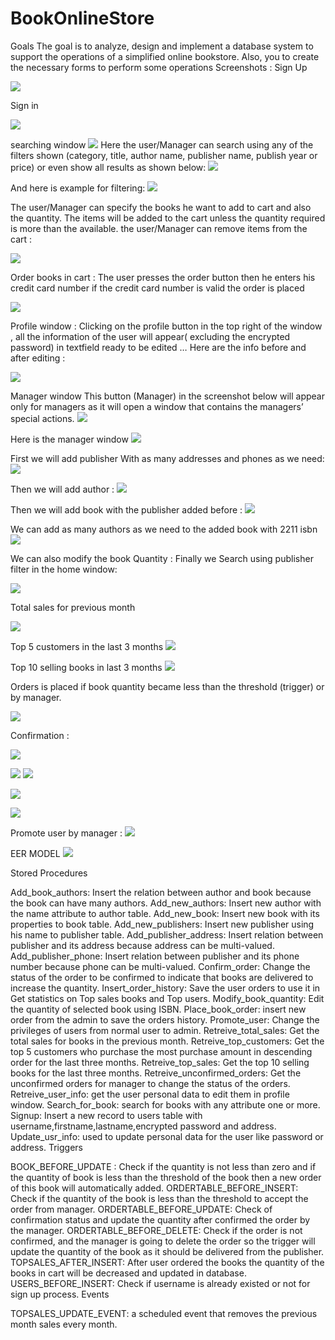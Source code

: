 # BookOnlineStore
Goals
The goal is to analyze, design and implement a database system
to support the operations of a simplified online bookstore.
Also, you to create the necessary forms to perform some operations
Screenshots :
Sign Up

![](/imgs/signup.PNG)

Sign in

![](/imgs/signin.PNG)

searching window 
![](/imgs/1.PNG)
Here the user/Manager can search using any of the filters shown 
(category, title, author name, publisher name, publish year or price) or even show all results as shown below:
![](/imgs/2.PNG)

And here is example for filtering:
![](/imgs/3.PNG)

The user/Manager can specify the books he want to add to cart and also the quantity.
The items will be added to the cart unless the quantity required is more than the available.
the user/Manager can remove items from the cart  :

![](/imgs/4.PNG)



Order books in cart :
The user presses the order button then he enters his credit card number
if the credit card number is valid the order is placed

![](/imgs/5.PNG)


Profile window :
Clicking on the profile button in the top right of the window , all the information of the user will appear( excluding the encrypted password) in textfield ready to be edited …
Here are the info before and after editing :

![](/imgs/6.PNG)


Manager window
This button (Manager) in the screenshot below will appear only for managers as it will open a window that contains the managers’ special actions. 
![](/imgs/7.PNG)

Here is the manager window
![](/imgs/8.PNG)

First we will add publisher With as many addresses and phones as we need:
![](/imgs/9.PNG)

Then we will add author :
![](/imgs/10.PNG)

Then we will add book with the publisher added before :
![](/imgs/11.PNG)





We can add as many authors as we need to the added book with 2211 isbn
![](/imgs/12.PNG)

We can also modify the book Quantity :
Finally we Search using publisher filter in the home window:

![](/imgs/13.PNG)



Total sales for previous month

![](/imgs/14.PNG)

Top 5 customers in the last 3 months
![](/imgs/15.PNG)



Top 10 selling books in last 3 months
![](/imgs/16.PNG)


Orders is placed  if book quantity became less than the threshold (trigger) or by manager.

![](/imgs/17.PNG)









Confirmation :

![](/imgs/18.PNG)

![](/imgs/19.PNG)
![](/imgs/20.PNG)

![](/imgs/21.PNG)


![](/imgs/22.PNG)





Promote user by manager :
![](/imgs/23.PNG)

EER MODEL
![](/imgs/eer.PNG)

Stored Procedures

Add_book_authors: Insert the relation between author and book because the book can have many authors.
Add_new_authors: Insert new author with the name attribute to author table. 
Add_new_book: Insert new book with its properties to book table.
Add_new_publishers: Insert new publisher using his name to publisher table. 
Add_publisher_address: Insert relation between publisher and its address because address can be multi-valued.
Add_publisher_phone: Insert relation between publisher and its phone number because phone can be multi-valued.
Confirm_order: Change the status of the order to be confirmed to indicate that books are delivered to increase the quantity.
Insert_order_history: Save the user orders to use it in Get statistics on Top sales books and Top users.
Modify_book_quantity: Edit the quantity of selected book using ISBN.
Place_book_order:  insert new order from the admin to save the orders history.
Promote_user: Change the privileges of users from normal user to admin. 
Retreive_total_sales: Get the total sales for books in the previous month.
Retreive_top_customers: Get the top 5 customers who purchase the most purchase amount in descending order for the last three months.
Retreive_top_sales: Get the top 10 selling books for the last three months.
Retreive_unconfirmed_orders: Get the unconfirmed orders for manager to change the status of the orders.
Retreive_user_info: get the user personal data to edit them in profile window.
Search_for_book: search for books with any attribute one or more.
Signup: Insert a new record to users table with username,firstname,lastname,encrypted password and address.
Update_usr_info: used to update personal data for the user like password or address.
Triggers

BOOK_BEFORE_UPDATE : Check if the quantity is not less than zero and if the quantity of book is less than the threshold of the book then a new order of this book will automatically added.
ORDERTABLE_BEFORE_INSERT: Check if the quantity of the book is less than the threshold to accept the order from manager.
ORDERTABLE_BEFORE_UPDATE: Check of confirmation status and update the quantity after confirmed the order by the manager.
ORDERTABLE_BEFORE_DELETE: Check if the order is not confirmed, and the manager is going to  delete the order so the trigger will update the quantity of the book as it should be delivered from the publisher. 
TOPSALES_AFTER_INSERT: After user ordered the books the quantity of the books in cart will be decreased and updated in database. 
USERS_BEFORE_INSERT: Check if username is already existed or not for sign up process. 
Events

TOPSALES_UPDATE_EVENT: a scheduled event that removes the previous month sales every month.
